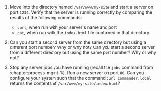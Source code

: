 1. Move into the directory named `/var/www/my-site` and start a server on port
   `1234`. Verify that the server is running correctly by comparing the results
   of the following commands:

   - `curl`, when run with your server's name and port
   - `cat`, when run with the `index.html` file contained in that directory

2. Can you start a second server from the same directory but using a different
   port number? Why or why not? Can you start a second server from a different
   directory but using the same port number? Why or why not?

3. Stop any server jobs you have running (recall the `jobs` command from
   :chapter:process-mgmt-1:). Run a new server on port `80`. Can you configure
   your system such that the command `curl commander.local` returns the
   contents of `/var/www/my-site/index.html`?
